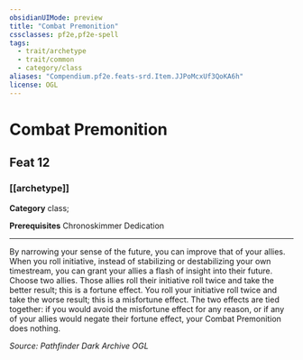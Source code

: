 ```yaml
---
obsidianUIMode: preview
title: "Combat Premonition"
cssclasses: pf2e,pf2e-spell
tags:
  - trait/archetype
  - trait/common
  - category/class
aliases: "Compendium.pf2e.feats-srd.Item.JJPoMcxUf3QoKA6h"
license: OGL
---
```

# Combat Premonition
## Feat 12
### [[archetype]]

**Category** class; 



**Prerequisites** Chronoskimmer Dedication
* * *
By narrowing your sense of the future, you can improve that of your allies. When you roll initiative, instead of stabilizing or destabilizing your own timestream, you can grant your allies a flash of insight into their future. Choose two allies. Those allies roll their initiative roll twice and take the better result; this is a fortune effect. You roll your initiative roll twice and take the worse result; this is a misfortune effect. The two effects are tied together: if you would avoid the misfortune effect for any reason, or if any of your allies would negate their fortune effect, your Combat Premonition does nothing.

*Source: Pathfinder Dark Archive*
*OGL*